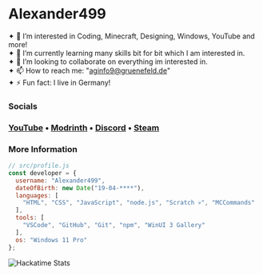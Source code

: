 # Alexander499
✦ 👀 I’m interested in Coding, Minecraft, Designing, Windows, YouTube and more!<br>
✦ 🌱 I’m currently learning many skills bit for bit which I am interested in.<br>
✦ 💞️ I’m looking to collaborate on everything im interested in.<br>
✦ 📫 How to reach me: "aginfo9@gruenefeld.de"<br>
✦ ⚡ Fun fact: I live in Germany!

### Socials
### [YouTube](https://www.youtube.com/@alexander499_) • [Modrinth](https://modrinth.com/user/Alexander499) • [Discord](https://discord.com/channels/@me/926466897623519272) • [Steam](https://steamcommunity.com/id/alexander499)

### More Information
```js
// src/profile.js
const developer = {
  username: "Alexander499",
  dateOfBirth: new Date("19-04-****"),
  languages: [
    "HTML", "CSS", "JavaScript", "node.js", "Scratch 💀", "MCCommands"
  ],
  tools: [
    "VSCode", "GitHub", "Git", "npm", "WinUI 3 Gallery"
  ],
  os: "Windows 11 Pro"
};
```
![Hackatime Stats](https://github-readme-stats.hackclub.dev/api/wakatime?username=984&api_domain=hackatime.hackclub.com&theme=transparent&custom_title=Hackatime+Stats&layout=compact&cache_seconds=0&langs_count=8)
<!--- Alexander-499/Alexander-499 is a ✨ special ✨ repository because its `README.md` (this file) appears on your GitHub profile. You can click the Preview link to take a look at your changes. --->
